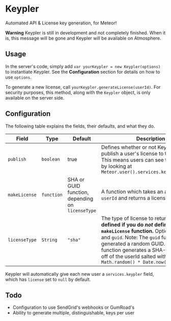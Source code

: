 # Keypler

Automated API & License key generation, for Meteor!

**Warning** Keypler is still in development and not completely finished. When it is, this message will be gone and Keypler will be available on Atmosphere.

## Usage

In the server's code, simply add `var yourKeypler = new Keypler(options)` to instantiate Keypler. See the **Configuration** section for details on how to use `options`.

To generate a new license, call `yourKeypler.generateLicense(userId)`. For security purposes, this method, along with the `Keypler` object, is only available on the server side.

## Configuration

The following table explains the fields, their defaults, and what they do.

| Field         | Type       | Default                                          | Description
| ------------- | ---------- | ------------------------------------------------ | ----------------------
| `publish`     | `boolean`  | true                                             | Defines whether or not Keypler will publish a user's license to the client side. This means users can see their license by looking at `Meteor.user().services.keypler.license`
| `makeLicense` | `function` | SHA or GUID function, depending on `licenseType` | A function which takes an argument of `userId` and returns a license key.
| `licenseType` | `String`   | `"sha"`                                          | The type of license to return. **Only to be defined if you do *not* define your own `makeLicense` function.** Options are `sha` and `guid`. Note: The `guid` function generated a random GUID. The `sha` function generates a SHA-1 hash based off of the userId salted with `Math.random() * Date.now()`


Keypler will automatically give each new user a `services.keypler` field, which has `license` set to `null` by default.

## Todo

* Configuration to use SendGrid's webhooks or GumRoad's
* Ability to generate multiple, distinguishable, keys per user